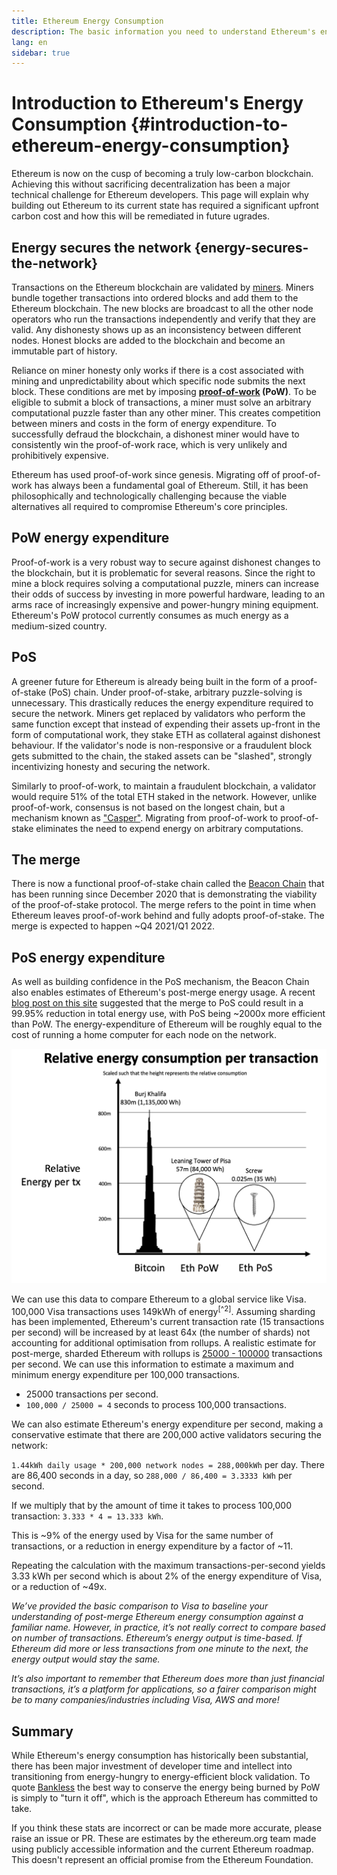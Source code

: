 ```yaml
---
title: Ethereum Energy Consumption
description: The basic information you need to understand Ethereum's energy consumption.
lang: en
sidebar: true
---
```


# Introduction to Ethereum's Energy Consumption {#introduction-to-ethereum-energy-consumption}

Ethereum is now on the cusp of becoming a truly low-carbon blockchain. Achieving this without sacrificing decentralization has been a major technical challenge for Ethereum developers. This page will explain why building out Ethereum to its current state has required a significant upfront carbon cost and how this will be remediated in future ugrades.

## Energy secures the network {energy-secures-the-network}

Transactions on the Ethereum blockchain are validated by [miners](/developers/docs/consensus-mechanisms/pow/mining). Miners bundle together transactions into ordered blocks and add them to the Ethereum blockchain. The new blocks are broadcast to all the other node operators who run the transactions independently and verify that they are valid. Any dishonesty shows up as an inconsistency between different nodes. Honest blocks are added to the blockchain and become an immutable part of history.

Reliance on miner honesty only works if there is a cost associated with mining and unpredictability about which specific node submits the next block. These conditions are met by imposing **[proof-of-work](/developers/docs/consensus-mechanisms/pow/) (PoW)**. To be eligible to submit a block of transactions, a miner must solve an arbitrary computational puzzle faster than any other miner. This creates competition between miners and costs in the form of energy expenditure. To successfully defraud the blockchain, a dishonest miner would have to consistently win the proof-of-work race, which is very unlikely and prohibitively expensive. 

Ethereum has used proof-of-work since genesis. Migrating off of proof-of-work has always been a fundamental goal of Ethereum. Still, it has been philosophically and technologically challenging because the viable alternatives all required to compromise Ethereum's core principles.

## PoW energy expenditure

Proof-of-work is a very robust way to secure against dishonest changes to the blockchain, but it is problematic for several reasons. Since the right to mine a block requires solving a computational puzzle, miners can increase their odds of success by investing in more powerful hardware, leading to an arms race of increasingly expensive and power-hungry mining equipment. Ethereum's PoW protocol currently consumes as much energy as a medium-sized country.

## PoS

A greener future for Ethereum is already being built in the form of a proof-of-stake (PoS) chain. Under proof-of-stake, arbitrary puzzle-solving is unnecessary. This drastically reduces the energy expenditure required to secure the network. Miners get replaced by validators who perform the same function except that instead of expending their assets up-front in the form of computational work, they stake ETH as collateral against dishonest behaviour. If the validator's node is non-responsive or a fraudulent block gets submitted to the chain, the staked assets can be "slashed", strongly incentivizing honesty and securing the network.

Similarly to proof-of-work, to maintain a fraudulent blockchain, a validator would require 51% of the total ETH staked in the network. However, unlike proof-of-work, consensus is not based on the longest chain, but a mechanism known as ["Casper"](https://arxiv.org/abs/1710.09437). Migrating from proof-of-work to proof-of-stake eliminates the need to expend energy on arbitrary computations.

## The merge

There is now a functional proof-of-stake chain called the [Beacon Chain]("https://ethereum.org/en/eth2/beacon-chain/") that has been running since December 2020 that is demonstrating the viability of the proof-of-stake protocol. The merge refers to the point in time when Ethereum leaves proof-of-work behind and fully adopts proof-of-stake. The merge is expected to happen ~Q4 2021/Q1 2022.

## PoS energy expenditure

As well as building confidence in the PoS mechanism, the Beacon Chain also enables estimates of Ethereum's post-merge energy usage. A recent [blog post on this site](https://blog.ethereum.org/2021/05/18/country-power-no-more/) suggested that the merge to PoS could result in a 99.95% reduction in total energy use, with PoS being ~2000x more efficient than PoW. The energy-expenditure of Ethereum will be roughly equal to the cost of running a home computer for each node on the network.

![image](energy_use_per_transaction.png)

We can use this data to compare Ethereum to a global service like Visa. 100,000 Visa transactions uses 149kWh of energy<sup>[^2]</sup>. Assuming sharding has been implemented, Ethereum's current transaction rate (15 transactions per second) will be increased by at least 64x (the number of shards) not accounting for additional optimisation from rollups. A realistic estimate for post-merge, sharded Ethereum with rollups is [25000 - 100000](https://twitter.com/VitalikButerin/status/1312905884549300224?ref_src=twsrc%5Etfw%7Ctwcamp%5Etweetembed%7Ctwterm%5E1312905886327664640%7Ctwgr%5E%7Ctwcon%5Es2_&ref_url=https%3A%2F%2Fwww.coinspeaker.com%2Fvitalik-buterin-ethereum-layer-2%2F) transactions per second. We can use this information to estimate a maximum and minimum energy expenditure per 100,000 transactions.

- 25000 transactions per second.
- `100,000 / 25000 = 4` seconds to process 100,000 transactions.

We can also estimate Ethereum's energy expenditure per second, making a conservative estimate that there are 200,000 active validators securing the network:

`1.44kWh daily usage * 200,000 network nodes = 288,000kWh` per day.
There are 86,400 seconds in a day, so `288,000 / 86,400 = 3.3333 kWh` per second.

If we multiply that by the amount of time it takes to process 100,000 transaction: `3.333 * 4 = 13.333 kWh`.

This is ~9% of the energy used by Visa for the same number of transactions, or a reduction in energy expenditure by a factor of ~11.

Repeating the calculation with the maximum transactions-per-second yields 3.33 kWh per second which is about 2% of the energy expenditure of Visa, or a reduction of ~49x.

_We’ve provided the basic comparison to Visa to baseline your understanding of post-merge Ethereum energy consumption against a familiar name. However, in practice, it’s not really correct to compare based on number of transactions. Ethereum’s energy output is time-based. If Ethereum did more or less transactions from one minute to the next, the energy output would stay the same._

_It’s also important to remember that Ethereum does more than just financial transactions, it’s a platform for applications, so a fairer comparison might be to many companies/industries including Visa, AWS and more!_

## Summary

While Ethereum's energy consumption has historically been substantial, there has been major investment of developer time and intellect into transitioning from energy-hungry to energy-efficient block validation. To quote [Bankless](http://podcast.banklesshq.com/) the best way to conserve the energy being burned by PoW is simply to "turn it off", which is the approach Ethereum has committed to take.

<InfoBanner emoji=":evergreen_tree:">
  If you think these stats are incorrect or can be made more accurate, please raise an issue or PR. These are estimates by the ethereum.org team made using publicly accessible information and the current Ethereum roadmap. This doesn't represent an official promise from the Ethereum Foundation. 
</InfoBanner>
